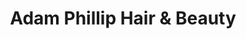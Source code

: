 ---
title: "Adam Phillip Hair & Beauty"
url: /faversham/adam-phillip-hair-und-beauty/
shop: Friseur
---